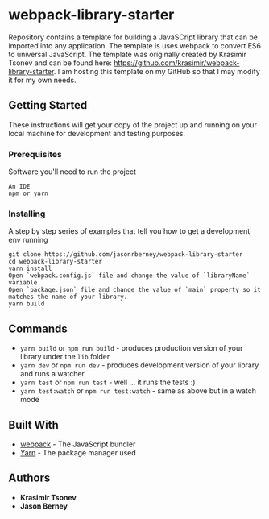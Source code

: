 # webpack-library-starter

Repository contains a template for building a JavaSCript library that can be imported into any application. The template is uses webpack to convert ES6 to universal JavaScript. The template was originally created by Krasimir Tsonev and can be found here: https://github.com/krasimir/webpack-library-starter. I am hosting this template on my GitHub so that I may modify it for my own needs.

## Getting Started

These instructions will get your copy of the project up and running on your local machine for development and testing purposes.

### Prerequisites

Software you'll need to run the project

```
An IDE
npm or yarn
```

### Installing

A step by step series of examples that tell you how to get a development env running

```
git clone https://github.com/jasonrberney/webpack-library-starter
cd webpack-library-starter
yarn install
Open `webpack.config.js` file and change the value of `libraryName` variable.
Open `package.json` file and change the value of `main` property so it matches the name of your library.
yarn build
```

## Commands

* `yarn build` or `npm run build` - produces production version of your library under the `lib` folder
* `yarn dev` or `npm run dev` - produces development version of your library and runs a watcher
* `yarn test` or `npm run test` - well ... it runs the tests :)
* `yarn test:watch` or `npm run test:watch` - same as above but in a watch mode

## Built With

* [webpack](https://webpack.js.org/) - The JavaScript bundler
* [Yarn](https://yarnpkg.com/en/) - The package manager used

## Authors

* **Krasimir Tsonev**
* **Jason Berney**

